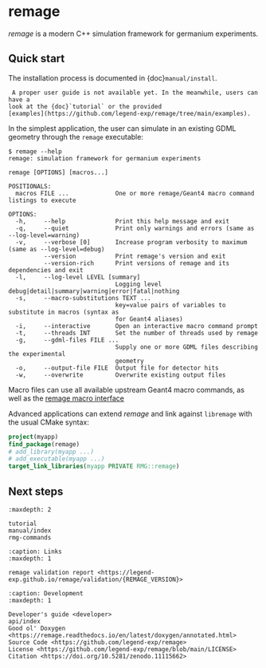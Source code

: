 # remage

_remage_ is a modern C++ simulation framework for germanium experiments.

## Quick start

The installation process is documented in {doc}`manual/install`.

```{warning}
 A proper user guide is not available yet. In the meanwhile, users can have a
look at the {doc}`tutorial` or the provided
[examples](https://github.com/legend-exp/remage/tree/main/examples).
```

In the simplest application, the user can simulate in an existing GDML geometry
through the `remage` executable:

```console
$ remage --help
remage: simulation framework for germanium experiments 

remage [OPTIONS] [macros...]

POSITIONALS:
  macros FILE ...             One or more remage/Geant4 macro command listings to execute 

OPTIONS:
  -h,     --help              Print this help message and exit 
  -q,     --quiet             Print only warnings and errors (same as --log-level=warning) 
  -v,     --verbose [0]       Increase program verbosity to maximum (same as --log-level=debug) 
          --version           Print remage's version and exit 
          --version-rich      Print versions of remage and its dependencies and exit 
  -l,     --log-level LEVEL [summary]  
                              Logging level debug|detail|summary|warning|error|fatal|nothing 
  -s,     --macro-substitutions TEXT ... 
                              key=value pairs of variables to substitute in macros (syntax as 
                              for Geant4 aliases) 
  -i,     --interactive       Open an interactive macro command prompt 
  -t,     --threads INT       Set the number of threads used by remage 
  -g,     --gdml-files FILE ... 
                              Supply one or more GDML files describing the experimental 
                              geometry 
  -o,     --output-file FILE  Output file for detector hits 
  -w,     --overwrite         Overwrite existing output files 

```

Macro files can use all available upstream Geant4 macro commands, as well as the
[remage macro interface](./rmg-commands)

Advanced applications can extend _remage_ and link against `libremage` with the
usual CMake syntax:

```cmake
project(myapp)
find_package(remage)
# add_library(myapp ...)
# add_executable(myapp ...)
target_link_libraries(myapp PRIVATE RMG::remage)
```

## Next steps

```{toctree}
:maxdepth: 2

tutorial
manual/index
rmg-commands
```

```{toctree}
:caption: Links
:maxdepth: 1

remage validation report <https://legend-exp.github.io/remage/validation/{REMAGE_VERSION}>
```

```{toctree}
:caption: Development
:maxdepth: 1

Developer's guide <developer>
api/index
Good ol' Doxygen <https://remage.readthedocs.io/en/latest/doxygen/annotated.html>
Source Code <https://github.com/legend-exp/remage>
License <https://github.com/legend-exp/remage/blob/main/LICENSE>
Citation <https://doi.org/10.5281/zenodo.11115662>
```
